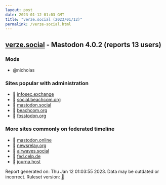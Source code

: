 ```yaml
---
layout: post
date: 2023-01-12 01:03 GMT
title: "verze.social (2023/01/12)"
permalink: /verze-social.html
---
```



## [verze.social](https://verze.social) - Mastodon 4.0.2 (reports 13 users)

### Mods
 * @nicholas

### Sites popular with administration

* 🐘 [infosec.exchange](/infosec-exchange.html)
* 🐘 [social.beachcom.org](/social-beachcom-org.html)
* 🐘 [mastodon.social](/mastodon-social.html)
* 🐘 [beachcom.org](/beachcom-org.html)
* 🐘 [fosstodon.org](/fosstodon-org.html)

### More sites commonly on federated timeline

* 🐘 [mastodon.online](/mastodon-online.html)
* 🐘 [newsrelay.org](/newsrelay-org.html)
* 🐘 [airwaves.social](/airwaves-social.html)
* 🐘 [fed.celp.de](/fed-celp-de.html)
* 🐘 [journa.host](/journa-host.html)

Report generated on: Thu Jan 12 01:03:55 2023. Data may be outdated or incorrect.
Ruleset version: [🧁](/version-cupcake)
